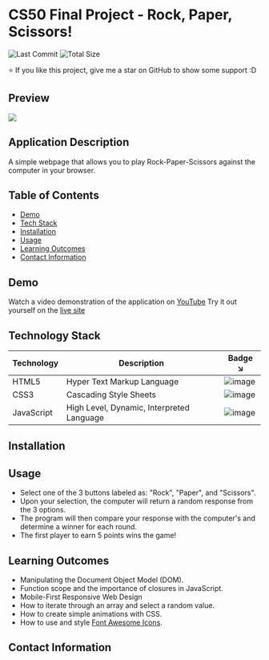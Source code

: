 # CS50 Final Project - Rock, Paper, Scissors!

![Last Commit](https://img.shields.io/github/last-commit/brianveebee/rock-paper-scissors)
![Total Size](https://img.shields.io/github/languages/code-size/brianveebee/rock-paper-scissors)

:star: If you like this project, give me a star on GitHub to show some support :D

## Preview
![](https://user-images.githubusercontent.com/80178792/186989728-3c9b12f6-9f94-4da0-93a3-2f1e9d8d0bba.gif)

## Application Description
A simple webpage that allows you to play Rock-Paper-Scissors against the computer in your browser.

## Table of Contents

* [Demo](#demo)
* [Tech Stack](#tech-stack)
* [Installation](#installation)
* [Usage](#usage)
* [Learning Outcomes](#learning-outcomes)
* [Contact Information](#contact-information)

## Demo
Watch a video demonstration of the application on [YouTube](https://youtu.be/IF2B3qTtbH8)
Try it out yourself on the [live site](https://rock-paper-scissors.brianveebee.repl.co/)

## Technology Stack
| Technology | Description                               | Badge ↘️ |
|------------|-------------------------------------------|--------|
| HTML5      | Hyper Text Markup Language                | ![image](https://img.shields.io/badge/HTML5-E34F26?style=for-the-badge&logo=html5&logoColor=white) |
| CSS3       | Cascading Style Sheets                    | ![image](https://img.shields.io/badge/CSS3-1572B6?style=for-the-badge&logo=css3&logoColor=white)   |
| JavaScript | High Level, Dynamic, Interpreted Language | ![image](https://img.shields.io/badge/JavaScript-323330?style=for-the-badge&logo=javascript&logoColor=F7DF1E) |

## Installation


## Usage

- Select one of the 3 buttons labeled as: "Rock", "Paper", and "Scissors".
- Upon your selection, the computer will return a random response from the 3 options.
- The program will then compare your response with the computer's and determine a winner for each round.
- The first player to earn 5 points wins the game!

## Learning Outcomes

- Manipulating the Document Object Model (DOM).
- Function scope and the importance of closures in JavaScript.
- Mobile-First Responsive Web Design
- How to iterate through an array and select a random value.
- How to create simple animations with CSS.
- How to use and style [Font Awesome Icons](https://fontawesome.com/).

## Contact Information
